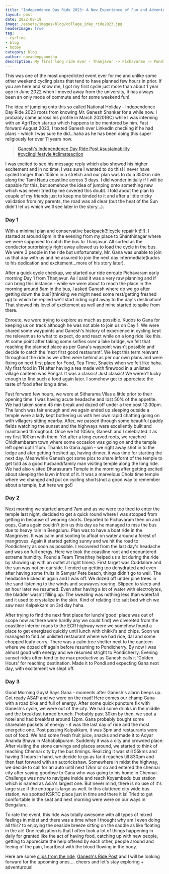 ```yaml
---
title: "Independence Day Ride 2023: A New Experience of Fun and Adventure"
layout: post
date: 2022-08-19
image: /assets/images/blog/collage_iday_ride2023.jpg
headerImage: true
tag:
- cycling
- blog
- hobby
category: blog
author: navadeepganeshu
description: My first long ride ever - Thanjavur -> Pichavaram -> Pondicherry -> Chennai!
---
```


This was one of the most unpredicted event ever for me and unlike some other weekend cycling plans that tend to have planned few hours in prior. If you are here and know me, I got my first cycle just more than about 1 year ago in June 2022 when I moved away from the university, it has always been an only mode of commute and for some weekend fun! 

The idea of jumping onto this so called National Holiday - Independence Day Ride 2023 roots from knowing Mr. Ganesh Shankar for a while now. I probably came across his profile in March 2020(BC) while I was interning with an AgriTech startup which happens to be  mentored by him. Fast forward August 2023, I texted Ganesh over LinkedIn checking if he had plans - which I was sure he did...haha as he has been doing this super religiously for over 11 years now.
> [Ganesh's Independence Day Ride Post #sustainability #cyclinglifestyle #climateaction](https://www.linkedin.com/posts/ganesh-shankar_sustainability-cyclinglifestyle-climateaction-activity-6965389172777893888-BPMJ/?utm_source=share&utm_medium=member_desktop)

I was excited to see his message reply which also showed his higher excitement and in no time, I was sure I wanted to do this! I never have cycled longer than 105km in a stretch and our plan was to do a 350km ride along the Tami Nadu coastline across 3 days. I did wonder initially if I will be capable for this, but somehow the idea of jumping onto something new which was never tried by me covered this doubt. I told about the plan to couple of my friends just to keep me binded to it and after a little tricky validation from my parents, the road was all clear (but the heat of the Sun didn't let us which we'll see later in the story...).

### Day 1

With a minimal plan and conservative backpack(!!!cycle repair kit!!!), I started at around 8pm in the evening from my place to Shanthinagar where we were supposed to catch the bus to Thanjavur. All sorted as the conductor surprisingly right away allowed us to load the cycle in the bus. We were 3 people in the ride but unfortunately, Mr. Gana was unable to join us that day with us and he assured to join the next day intermediate(kudos to his dedication and excitement...more of his story later).

After a quick cycle checkup, we started our ride enroute Pichavaram early morning Day 1 from Thanjavur. As I said it was a very raw planning and if can bring this instance - while we were about to reach the place in the morning around 5am in the bus, I asked Ganesh where do we go after getting down the bus?(thinking we might need some rest/getting freshed up) to which he replied we'll start riding right away to the day's destination! That showed his level of excitement as well and mine started to spike from there.

Enroute, we were trying to explore as much as possible. Kudos to Gana for keeping us on track although he was not able to join us on Day 1. We were shared some waypoints and Ganesh's history of experience in cycling kept me relevant as to what to expect, do and react while on a long ride like this. At some point after taking some selfies over a lake bridge, we felt that reaching the planned place as per Gana's waypoint wasn't possible and decide to catch the 'next first good restaurant'. We kept this term relevant throughout the ride as we often were behind as per our own plans and were fixing on next first place for Food, Tea Time, Snacks when we felt like haha. My first food in TN after having a tea made with firewood in a unlisted village canteen was Pongal. It was a classic! Just classic! We weren't lucky enough to find such a food again later. I somehow got to appreciate the taste of food after long a time.

Fast forward few hours, we were at Sitharama Vilas a little prior to their opening time. I was having acute headache and lost 50% of the appetite. We had taken some 45 min break and dozed off under a tree post 12:30pm. The lunch was fair enough and we again ended up sleeping outside a temple were a lady kept bothering us with her own rapid chatting going on with villagers sitting nearby. After, we passed through some beautiful paddy fields watching the sunset and the highways were excellently built and maintained throughout. Once we hit 105km, Ganesh and I celebrated it as my first 100km with them. Yet after a long curved roots, we reached Chidhambaram town where some occasion was going on and the temple left open uptil 11pm. Thanks to Gana again  - we right away shot in to the lodge and afer getting freshed up, having dinner, it was time for starting the next day. Meanwhile Ganesh got some pics to share infornt of the temple to get told as a good husband/family man visiting temple along the long ride. We had also visited Dharasuram Temple in the morning after getting excited about sleeping the lawn infront of it. It was a marvelous Chola time temple where we changed and put on cycling shorts(not a good way to remember about a temple, but here we go!)

### Day 2

Next morning we started around 7am and as we were too tired to enter the temple last night, decided to get a quick round where I was stopped from getting in because of wearing shorts. Departed to Pichavaram then on and oops, Gana again couldn't join us this day as he managed to mss the bus due to heavy rain in Bengaluru. Plan was to have a boat ride in the Mangroves. It was calm and sooting to afloat on water around a forest of mangroves. Again it started getting sunny and we hit the road to  Pondicherry as soon as possible. I recovered from the last day's headache and was on full energy. Here we took the coastline root and encountered extreme humidity. Found a Team Time(they helped us a lot during the ride by showing up with an outlet at right times). First target was Cuddalore and the sun was not on our side. I ended up getting too dehydrated and even after having some fruits in Samyar Pete beach, things didn't go to well. The headache kicked in again and I was off. We dozed off under pine trees in the sand listening to the winds and seawaves roaring. Slipped to sleep and an hour later we resumed. Even after having a lot of water with electrolytes, the bladder wasn't filling up. The sweating was nothing less than waterfall and it used to crystalize in the skin. Kind of relating it to salt bed which we saw near Kalpakkam on 3rd day haha.

After trying to find the next first place for lunch('good' place was out of scope now as there were hardly any we could find) we divereted from the coastline interior roads to the ECR highway were we somehow found a place to get energized quickly until lunch with chikki's and chips. Soon we managed to find an unlisted restaurant where we had rice, dal and some chopped leafy curry. There was a calm tree shelter next to the canteen where we dozed off again before resuming to Pondicherry. By now I was almost good with energy and we resumed stright to Pondicherry. Evening sunset rides often tend to be max productive as Ganesh calls it 'Golden Hours' for reaching destination. Made it to Pondi and expecting Gana next day, with excitement we slept off. 

### Day 3

Good Morning Guys! Says Gana - moments after Ganesh's alarm beeps up. Got ready ASAP and we were on the road! Here comes our champ Gana with a road bike and full of energy. After some quick puncture fix with Ganesh's cycle, we were out of the city. We had some drinks in the middle and the breakfast turned brunch. Probably past 30km by then, we spot a hotel and had breakfast around 12pm. Gana probably bought some shareable packets of energy - it was the last day of ride and the most energetic one. Post passing Kalpakkam, it was 3pm and restaurants were out of food. We had some fresh fruit juice, snacks and made it to Adyar Ananda Bhava in Mahabalipuram. Suddenly it was a city and crowded place. After visiting the stone carvings and places around, we started to think of reaching Chennai city by the bus timings. Realizing it was still 55kms and having 3 hours in hand, we decide to go as far it reaches till 830pm and then fast forward with an autorickshaw. Somewhere in midst the highway, we decide to call for an auto until next 12km or so and entered the chennai city after saying goodbye to Gana who was going to his home in Chennai. Challenge was now to navigate inside and reach Koyambedu bus station which is named as Asia's largest one. But never mind, there is no use of it's large size if the entropy is large as well. In this cluttered city wide bus station, we spotted KSRTC place just in time and there it is! Tried to get comfortable in the seat and next morning were were on our ways in Bengaluru. 

To rate the event, this ride was totally awesome with all types of mixed feelings in midst and there was a time when I thought why am I even doing all this? to enjoying the seaside breeze sitting on the saddle as like floating in the air! One realization is that I often took a lot of things happening in daily for granted like the act of having food, catching up with new people, getting to appreciate the help offered by each other, people around and feeing of the pain, heartbeat with the blood flowing in the body. 

Here are some [clips from the ride](https://photos.app.goo.gl/yZKoJaJhasRBjEtS8), [Ganesh's Ride Post](https://www.linkedin.com/feed/update/urn:li:activity:7099476155170254848) and I will be looking forward for the upcoming ones.... cheers and let's stay exploring + adventurous!